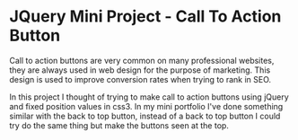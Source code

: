 # JQuery Mini Project - Call To Action Button

Call to action buttons are very common on many professional websites, they are always used in web design for the purpose of marketing. This design is used to improve conversion rates when trying to rank in SEO.

In this project I thought of trying to make call to action buttons using jQuery and fixed position values in css3. In my mini portfolio I've done something similar with the back to top button, instead of a back to top button I could try do the same thing but make the buttons seen at the top.
